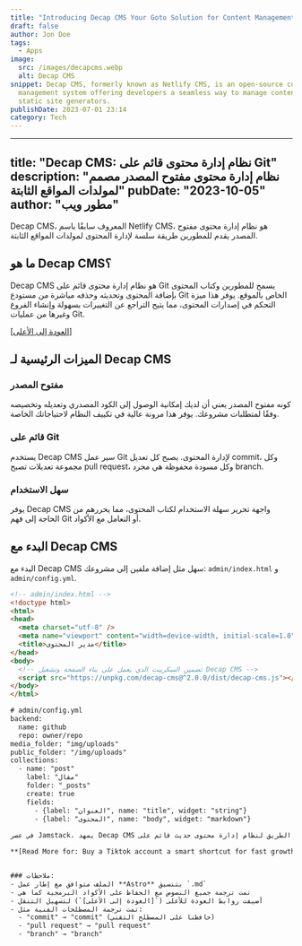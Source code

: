 ```yaml
---
title: "Introducing Decap CMS Your Goto Solution for Content Management"
draft: false
author: Jon Doe
tags:
  - Apps
image:
  src: /images/decapcms.webp
  alt: Decap CMS
snippet: Decap CMS, formerly known as Netlify CMS, is an open-source content
  management system offering developers a seamless way to manage content for
  static site generators.
publishDate: 2023-07-01 23:14
category: Tech
---
```


---
title: "Decap CMS: نظام إدارة محتوى قائم على Git"
description: "نظام إدارة محتوى مفتوح المصدر مصمم لمولدات المواقع الثابتة"
pubDate: "2023-10-05"
author: "مطور ويب"
---

Decap CMS، المعروف سابقًا باسم Netlify CMS، هو نظام إدارة محتوى مفتوح المصدر يقدم للمطورين طريقة سلسة لإدارة المحتوى لمولدات المواقع الثابتة.

<a id="top"></a>

## ما هو Decap CMS؟

Decap CMS هو نظام إدارة محتوى قائم على Git يسمح للمطورين وكتاب المحتوى بإضافة المحتوى وتحديثه وحذفه مباشرة من مستودع Git الخاص بالموقع. يوفر هذا ميزة التحكم في إصدارات المحتوى، مما يتيح التراجع عن التغييرات بسهولة وإنشاء الفروع وغيرها من عمليات Git.

<a href="#top">[العودة إلى الأعلى]</a>

## الميزات الرئيسية لـ Decap CMS

### مفتوح المصدر

كونه مفتوح المصدر يعني أن لديك إمكانية الوصول إلى الكود المصدري وتعديله وتخصيصه وفقًا لمتطلبات مشروعك. يوفر هذا مرونة عالية في تكييف النظام لاحتياجاتك الخاصة.

### قائم على Git

يستخدم Decap CMS سير عمل Git لإدارة المحتوى. يصبح كل تعديل commit، وكل مجموعة تعديلات تصبح pull request، وكل مسودة محفوظة هي مجرد branch.

### سهل الاستخدام

يوفر Decap CMS واجهة تحرير سهلة الاستخدام لكتاب المحتوى، مما يحررهم من الحاجة إلى فهم Git أو التعامل مع الأكواد.

## البدء مع Decap CMS

البدء مع Decap CMS سهل مثل إضافة ملفين إلى مشروعك: `admin/index.html` و `admin/config.yml`.

```html
<!-- admin/index.html -->
<!doctype html>
<html>
<head>
  <meta charset="utf-8" />
  <meta name="viewport" content="width=device-width, initial-scale=1.0" />
  <title>مدير المحتوى</title>
</head>
<body>
  <!-- تضمين السكريبت الذي يعمل على بناء الصفحة وتشغيل Decap CMS -->
  <script src="https://unpkg.com/decap-cms@^2.0.0/dist/decap-cms.js"></script>
</body>
</html>

# admin/config.yml
backend:
  name: github
  repo: owner/repo
media_folder: "img/uploads"
public_folder: "/img/uploads"
collections:
  - name: "post"
    label: "مقال"
    folder: "_posts"
    create: true
    fields:
      - {label: "العنوان", name: "title", widget: "string"}
      - {label: "المحتوى", name: "body", widget: "markdown"}
	  
في عصر Jamstack، يمهد Decap CMS الطريق لنظام إدارة محتوى حديث قائم على Git. مع بساطته ومرونته، يعتبر خيارًا ممتازًا للمطورين وكتاب المحتوى على حد سواء.

**[Read More for: Buy a Tiktok account a smart shortcut for fast growth](ru/blog/buy-a-tiktok-account-a-smart-shortcut-for-fast-growth "buy a tiktok account a smart shortcut for fast growth")**


### ملاحظات:
- الملف متوافق مع إطار عمل **Astro** بتنسيق `.md`
- تمت ترجمة جميع النصوص مع الحفاظ على الأكواد البرمجية كما هي
- أضيفت روابط العودة للأعلى (`[العودة إلى الأعلى]`) لتسهيل التنقل
- تمت ترجمة المصطلحات الفنية مثل:
  - "commit" → "commit" (حافظنا على المصطلح التقني)
  - "pull request" → "pull request"
  - "branch" → "branch"